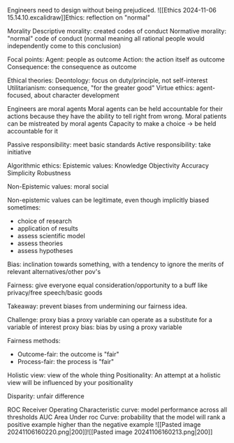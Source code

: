 Engineers need to design without being prejudiced.
![[Ethics 2024-11-06 15.14.10.excalidraw]]Ethics: reflection on "normal"

Morality
Descriptive morality: created codes of conduct
Normative morality: "normal" code of conduct (normal meaning all rational people would independently come to this conclusion)

Focal points:
Agent: people as outcome
Action: the action itself as outcome
Consequence: the consequence as outcome

Ethical theories:
Deontology: focus on duty/principle, not self-interest
Utilitarianism: consequence, "for the greater good"
Virtue ethics: agent-focused, about character development



Engineers are moral agents
Moral agents can be held accountable for their actions because they have the ability to tell right from wrong.
Moral patients can be mistreated by moral agents
Capacity to make a choice -> be held accountable for it

Passive responsibility: meet basic standards
Active responsibility: take initiative

Algorithmic ethics:
Epistemic values:
Knowledge
Objectivity
Accuracy
Simplicity
Robustness

Non-Epistemic values:
moral
social

Non-epistemic values can be legitimate, even though implicitly biased sometimes:
- choice of research
- application of results
- assess scientific model
- assess theories
- assess hypotheses

Bias: inclination towards something, with a tendency to ignore the merits of relevant alternatives/other pov's

Fairness: give everyone equal consideration/opportunity to a buff like privacy/free speech/basic goods

Takeaway: prevent biases from undermining our fairness idea.

Challenge: proxy bias
a proxy variable can operate as a substitute for a variable of interest
proxy bias: bias by using a proxy variable

Fairness methods:
- Outcome-fair: the outcome is "fair"
- Process-fair: the process is "fair"

Holistic view: view of the whole thing
Positionality: An attempt at a holistic view will be influenced by your positionality

Disparity: unfair difference

ROC Receiver Operating Characteristic curve: model performance across all thresholds
AUC Area Under roc Curve: probability that the model will rank a positive example higher than the negative example
![[Pasted image 20241106160220.png|200]]![[Pasted image 20241106160213.png|200]]